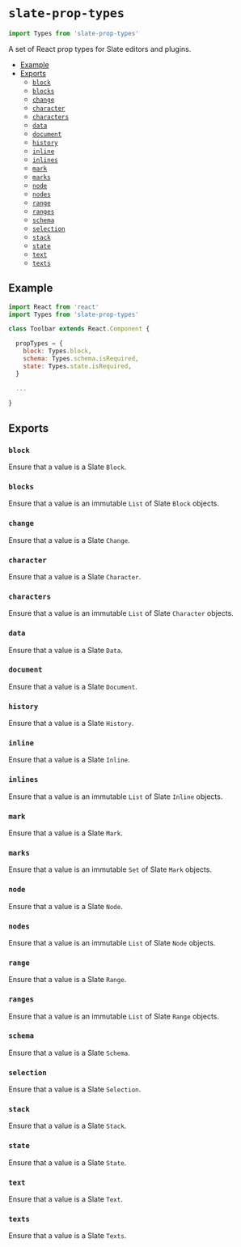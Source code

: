 
# `slate-prop-types`

```js
import Types from 'slate-prop-types'
```

A set of React prop types for Slate editors and plugins.

- [Example](#example)
- [Exports](#exports)
  - [`block`](#block)
  - [`blocks`](#blocks)
  - [`change`](#change)
  - [`character`](#character)
  - [`characters`](#characters)
  - [`data`](#data)
  - [`document`](#document)
  - [`history`](#history)
  - [`inline`](#inline)
  - [`inlines`](#inlines)
  - [`mark`](#mark)
  - [`marks`](#marks)
  - [`node`](#node)
  - [`nodes`](#nodes)
  - [`range`](#range)
  - [`ranges`](#ranges)
  - [`schema`](#schema)
  - [`selection`](#selection)
  - [`stack`](#stack)
  - [`state`](#state)
  - [`text`](#text)
  - [`texts`](#texts)


## Example

```js
import React from 'react'
import Types from 'slate-prop-types'

class Toolbar extends React.Component {

  propTypes = {
    block: Types.block,
    schema: Types.schema.isRequired,
    state: Types.state.isRequired,
  }

  ...

}
```


## Exports

### `block`

Ensure that a value is a Slate `Block`.

### `blocks`

Ensure that a value is an immutable `List` of Slate `Block` objects.

### `change`

Ensure that a value is a Slate `Change`.

### `character`

Ensure that a value is a Slate `Character`.

### `characters`

Ensure that a value is an immutable `List` of Slate `Character` objects.

### `data`

Ensure that a value is a Slate `Data`.

### `document`

Ensure that a value is a Slate `Document`.

### `history`

Ensure that a value is a Slate `History`.

### `inline`

Ensure that a value is a Slate `Inline`.

### `inlines`

Ensure that a value is an immutable `List` of Slate `Inline` objects.

### `mark`

Ensure that a value is a Slate `Mark`.

### `marks`

Ensure that a value is an immutable `Set` of Slate `Mark` objects.

### `node`

Ensure that a value is a Slate `Node`.

### `nodes`

Ensure that a value is an immutable `List` of Slate `Node` objects.

### `range`

Ensure that a value is a Slate `Range`.

### `ranges`

Ensure that a value is an immutable `List` of Slate `Range` objects.

### `schema`

Ensure that a value is a Slate `Schema`.

### `selection`

Ensure that a value is a Slate `Selection`.

### `stack`

Ensure that a value is a Slate `Stack`.

### `state`

Ensure that a value is a Slate `State`.

### `text`

Ensure that a value is a Slate `Text`.

### `texts`

Ensure that a value is a Slate `Texts`.
